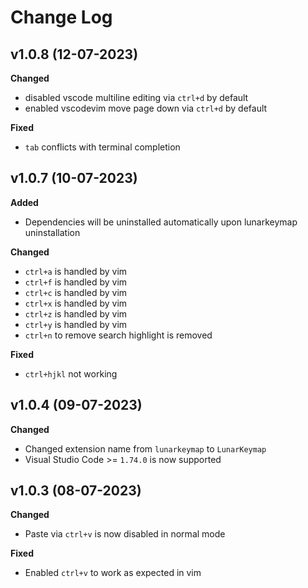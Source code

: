 # Change Log

## v1.0.8 (12-07-2023)
**Changed**
- disabled vscode multiline editing via `ctrl+d` by default
- enabled vscodevim move page down via `ctrl+d` by default

**Fixed**
- `tab` conflicts with terminal completion

## v1.0.7 (10-07-2023)

**Added**
- Dependencies will be uninstalled automatically upon lunarkeymap uninstallation

**Changed**
- `ctrl+a` is handled by vim
- `ctrl+f` is handled by vim
- `ctrl+c` is handled by vim
- `ctrl+x` is handled by vim
- `ctrl+z` is handled by vim
- `ctrl+y` is handled by vim
- `ctrl+n` to remove search highlight is removed

**Fixed**
- `ctrl+hjkl` not working

## v1.0.4 (09-07-2023)

**Changed**
- Changed extension name from `lunarkeymap` to `LunarKeymap`
- Visual Studio Code >= `1.74.0` is now supported

## v1.0.3 (08-07-2023)

**Changed**
- Paste via `ctrl+v` is now disabled in normal mode

**Fixed**
- Enabled `ctrl+v` to work as expected in vim